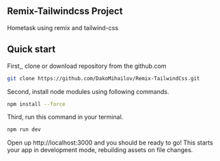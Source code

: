 ## Remix-Tailwindcss Project
Hometask using remix and tailwind-css
## Quick start
First,, clone or download repository from the github.com <br/>
```sh
git clone https://github.com/DakoMihailov/Remix-TailwindCss.git
```
Second, install node modules using following commands.
```sh
npm install --force
```
Third, run this command in your terminal.
```sh
npm run dev
```
Open up http://localhost:3000 and you should be ready to go!
This starts your app in development mode, rebuilding assets on file changes.


